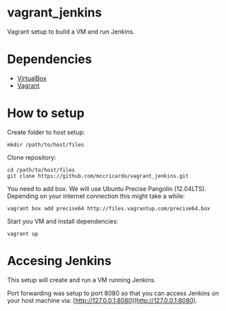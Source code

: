 vagrant_jenkins
===============

Vagrant setup to build a VM and run Jenkins.

# Dependencies

 * [VirtualBox](https://www.virtualbox.org/)
 * [Vagrant](http://www.vagrantup.com/)

# How to setup

Create folder to host setup:

    mkdir /path/to/host/files

Clone repository:

    cd /path/to/host/files
	git clone https://github.com/mccricardo/vagrant_jenkins.git

You need to add box. We will use Ubuntu Precise Pangolin (12.04LTS). Depending on your internet connection this might take a while:
	
	vagrant box add precise64 http://files.vagrantup.com/precise64.box

Start you VM and install dependencies:
	
	vagrant up

# Accesing Jenkins

This setup will create and run a VM running Jenkins. 

Port forwarding was setup to port 8080 so that you can access Jenkins on your host machine via: [http://127.0.0.1:8080](http://127.0.0.1:8080).
